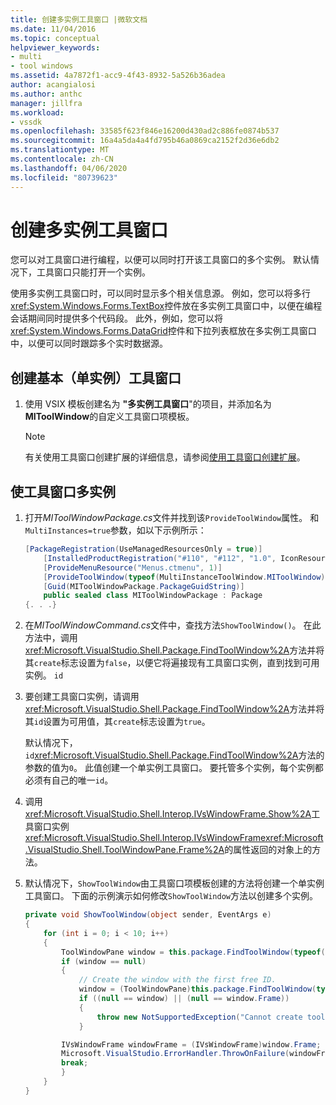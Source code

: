 ```yaml
---
title: 创建多实例工具窗口 |微软文档
ms.date: 11/04/2016
ms.topic: conceptual
helpviewer_keywords:
- multi
- tool windows
ms.assetid: 4a7872f1-acc9-4f43-8932-5a526b36adea
author: acangialosi
ms.author: anthc
manager: jillfra
ms.workload:
- vssdk
ms.openlocfilehash: 33585f623f846e16200d430ad2c886fe0874b537
ms.sourcegitcommit: 16a4a5da4a4fd795b46a0869ca2152f2d36e6db2
ms.translationtype: MT
ms.contentlocale: zh-CN
ms.lasthandoff: 04/06/2020
ms.locfileid: "80739623"
---
```

# <a name="create-a-multi-instance-tool-window"></a>创建多实例工具窗口
您可以对工具窗口进行编程，以便可以同时打开该工具窗口的多个实例。 默认情况下，工具窗口只能打开一个实例。

使用多实例工具窗口时，可以同时显示多个相关信息源。 例如，您可以将多行<xref:System.Windows.Forms.TextBox>控件放在多实例工具窗口中，以便在编程会话期间同时提供多个代码段。 此外，例如，您可以将<xref:System.Windows.Forms.DataGrid>控件和下拉列表框放在多实例工具窗口中，以便可以同时跟踪多个实时数据源。

## <a name="create-a-basic-single-instance-tool-window"></a>创建基本（单实例）工具窗口

1. 使用 VSIX 模板创建名为 **"多实例工具窗口**"的项目，并添加名为**MIToolWindow**的自定义工具窗口项模板。

    > [!NOTE]
    > 有关使用工具窗口创建扩展的详细信息，请参阅[使用工具窗口创建扩展](../extensibility/creating-an-extension-with-a-tool-window.md)。

## <a name="make-a-tool-window-multi-instance"></a>使工具窗口多实例

1. 打开*MIToolWindowPackage.cs*文件并找到该`ProvideToolWindow`属性。 和`MultiInstances=true`参数，如以下示例所示：

    ```csharp
    [PackageRegistration(UseManagedResourcesOnly = true)]
        [InstalledProductRegistration("#110", "#112", "1.0", IconResourceID = 400)] // Info on this package for Help/About
        [ProvideMenuResource("Menus.ctmenu", 1)]
        [ProvideToolWindow(typeof(MultiInstanceToolWindow.MIToolWindow), MultiInstances = true)]
        [Guid(MIToolWindowPackage.PackageGuidString)]
        public sealed class MIToolWindowPackage : Package
    {. . .}
    ```

2. 在*MIToolWindowCommand.cs*文件中，查找方法`ShowToolWindow()`。 在此方法中，调用<xref:Microsoft.VisualStudio.Shell.Package.FindToolWindow%2A>方法并将其`create`标志设置为`false`，以便它将遍接现有工具窗口实例，直到找到可用实例。 `id`

3. 要创建工具窗口实例，请调用<xref:Microsoft.VisualStudio.Shell.Package.FindToolWindow%2A>方法并将其`id`设置为可用值，其`create`标志设置为`true`。

    默认情况下，`id`<xref:Microsoft.VisualStudio.Shell.Package.FindToolWindow%2A>方法的参数的值为`0`。 此值创建一个单实例工具窗口。 要托管多个实例，每个实例都必须有自己的唯一`id`。

4. 调用<xref:Microsoft.VisualStudio.Shell.Interop.IVsWindowFrame.Show%2A>工具窗口实例<xref:Microsoft.VisualStudio.Shell.Interop.IVsWindowFrame><xref:Microsoft.VisualStudio.Shell.ToolWindowPane.Frame%2A>的属性返回的对象上的方法。

5. 默认情况下，`ShowToolWindow`由工具窗口项模板创建的方法将创建一个单实例工具窗口。 下面的示例演示如何修改`ShowToolWindow`方法以创建多个实例。

    ```csharp
    private void ShowToolWindow(object sender, EventArgs e)
    {
        for (int i = 0; i < 10; i++)
        {
            ToolWindowPane window = this.package.FindToolWindow(typeof(MIToolWindow), i, false);
            if (window == null)
            {
                // Create the window with the first free ID.
                window = (ToolWindowPane)this.package.FindToolWindow(typeof(MIToolWindow), i, true);
                if ((null == window) || (null == window.Frame))
                {
                    throw new NotSupportedException("Cannot create tool window");
                }

            IVsWindowFrame windowFrame = (IVsWindowFrame)window.Frame;
            Microsoft.VisualStudio.ErrorHandler.ThrowOnFailure(windowFrame.Show());
            break;
            }
        }
    }
    ```
